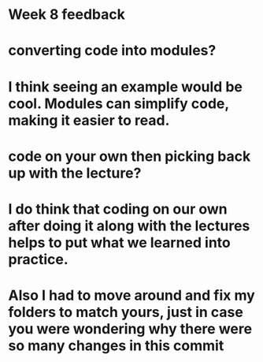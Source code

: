 # Week 8 feedback

# converting code into modules? 

# I think seeing an example would be cool. Modules can simplify code, making it easier to read.

# code on your own then picking back up with the lecture?

# I do think that coding on our own after doing it along with the lectures helps to put what we learned into practice. 


# Also I had to move around and fix my folders to match yours, just in case you were wondering why there were so many changes in this commit 